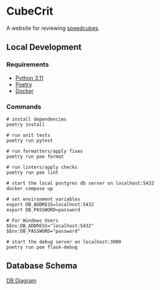 # CubeCrit

A website for reviewing [speedcubes](https://en.wikipedia.org/wiki/Speedcubing).

## Local Development

### Requirements

- [Python 3.11](https://www.python.org/downloads)
- [Poetry](https://python-poetry.org/docs/#installation)
- [Docker](https://docs.docker.com/desktop)

### Commands

```shell
# install dependencies
poetry install

# run unit tests
poetry run pytest

# run formatters/apply fixes
poetry run poe format

# run linters/apply checks
poetry run poe lint
```

```shell
# start the local postgres db server on localhost:5432
docker compose up

# set environment variables
export DB_ADDRESS=localhost:5432
export DB_PASSWORD=password

# For Windows Users
$Env:DB_ADDRESS="localhost:5432"
$Env:DB_PASSWORD="password"

# start the debug server on localhost:3000
poetry run poe flask-debug
```

## Database Schema

[DB Diagram](https://dbdiagram.io/d/cubecrit-65cad6a6ac844320ae004c73)
